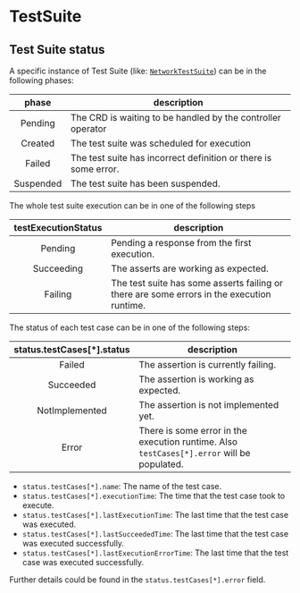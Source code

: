 # TestSuite

## Test Suite status

A specific instance of Test Suite (like: [`NetworkTestSuite`](../chart/crds/NetworkTestSuite.yaml)) can be in the following phases:


|   phase   | description                                                     | 
|:---------:|-----------------------------------------------------------------|
|  Pending  | The CRD is waiting to be handled by the controller operator     |
|  Created  | The test suite was scheduled for execution                      |
|  Failed   | The test suite has incorrect definition or there is some error. |
| Suspended | The test suite has been suspended.                              |


The whole test suite execution can be in one of the following steps

| testExecutionStatus | description                                                                                |
|:-------------------:|--------------------------------------------------------------------------------------------|
|       Pending       | Pending a response from the first execution.                                               |
|     Succeeding      | The asserts are working as expected.                                                       |
|       Failing       | The test suite has some asserts failing or there are some errors in the execution runtime. | 


The status of each test case can be in one of the following steps:

| status.testCases[*].status | description                                                                                |
|:--------------------------:|--------------------------------------------------------------------------------------------|
|           Failed           | The assertion is currently failing.                                                        |
|         Succeeded          | The assertion is working as expected.                                                      |
|       NotImplemented       | The assertion is not implemented yet.                                                      |
|           Error            | There is some error in the execution runtime. Also `testCases[*].error` will be populated. |

- `status.testCases[*].name`: The name of the test case.
- `status.testCases[*].executionTime`: The time that the test case took to execute.
- `status.testCases[*].lastExecutionTime`: The last time that the test case was executed.
- `status.testCases[*].lastSucceededTime`: The last time that the test case was executed successfully.
- `status.testCases[*].lastExecutionErrorTime`: The last time that the test case was executed successfully.

Further details could be found in the `status.testCases[*].error` field.


